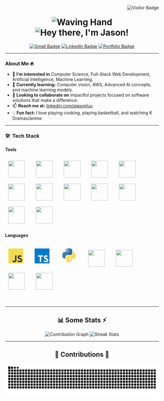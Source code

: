 <img align="right" src="https://visitor-badge.laobi.icu/badge?page_id=jasonl112.jasonl112" alt="Visitor Badge" />

<h1 align="center">
  <img src="https://media.giphy.com/media/hvRJCLFzcasrR4ia7z/giphy.gif" width="50" alt="Waving Hand"> 
  <br>
  <img src="https://readme-typing-svg.herokuapp.com/?font=Righteous&size=35&center=true&vCenter=true&width=500&height=70&duration=4000&lines=Hey+There!;+I'm+Jason!;" alt="Hey there, I'm Jason!" />
</h1>

<div align="center">
  <a href="mailto:luujason11@gmail.com" target="_blank"><img src="https://img.shields.io/badge/Gmail-333333?style=for-the-badge&logo=gmail&logoColor=red" alt="Gmail Badge" /></a>
  <a href="https://www.linkedin.com/in/ajasonluu" target="_blank"><img src="https://img.shields.io/badge/LinkedIn-0077B5?style=for-the-badge&logo=linkedin&logoColor=white" alt="LinkedIn Badge" /></a>
  <a href="https://ajasonluu.netlify.app/" target="_blank"><img src="https://img.shields.io/badge/Portfolio-FF5722?style=for-the-badge&logo=todoist&logoColor=white" alt="Portfolio Badge" /></a>
</div>

---

### About Me 🔥

- 👀 **I’m interested in** Computer Science, Full-Stack Web Development, Artificial Intelligence, Machine Learning.
- 🌱 **Currently learning:** Computer vision, AWS, Advanced AI concepts, and machine learning models.
- 🤝 **Looking to collaborate on** impactful projects focused on software solutions that make a difference.
- 📫 **Reach me at:** [linkedin.com/ajasonluu](https://www.linkedin.com/in/ajasonluu/)
- 💡 **Fun fact:** I love playing cooking, playing basketball, and watching K Dramas/anime.

---

### 🛠 &nbsp;Tech Stack

<h4 align="left">Tools</h4>
<p align="left"> 
<img src="https://cdn.jsdelivr.net/gh/devicons/devicon/icons/react/react-original.svg" width="55" height="55" style="margin: 10px;"/>&nbsp;&nbsp;&nbsp;
<img src="https://cdn.jsdelivr.net/gh/devicons/devicon@latest/icons/nextjs/nextjs-original.svg" width="55" height="55" style="margin: 10px;"/>&nbsp;&nbsp;&nbsp;
<img src="https://cdn.jsdelivr.net/gh/devicons/devicon/icons/nodejs/nodejs-original-wordmark.svg" width="55" height="55" style="margin: 10px;"/>&nbsp;&nbsp;&nbsp;
<img src="https://cdn.jsdelivr.net/gh/devicons/devicon@latest/icons/express/express-original.svg" width="55" height="55" style="margin: 10px;"/>&nbsp;&nbsp;&nbsp;
<img src="https://cdn.jsdelivr.net/gh/devicons/devicon@latest/icons/firebase/firebase-plain-wordmark.svg" width="55" height="55" style="margin: 10px;"/>&nbsp;&nbsp;&nbsp;
<img src="https://cdn.jsdelivr.net/gh/devicons/devicon@latest/icons/mongodb/mongodb-plain-wordmark.svg" width="55" height="55" style="margin: 10px;"/>&nbsp;&nbsp;&nbsp;
<img src="https://cdn.jsdelivr.net/gh/devicons/devicon@latest/icons/postgresql/postgresql-plain.svg" width="55" height="55" style="margin: 10px;"/>&nbsp;&nbsp;&nbsp;
<img src="https://cdn.jsdelivr.net/gh/devicons/devicon@latest/icons/amazonwebservices/amazonwebservices-plain-wordmark.svg" width="55" height="55" style="margin: 10px;"/>&nbsp;&nbsp;&nbsp;
<img src="https://cdn.jsdelivr.net/gh/devicons/devicon@latest/icons/docker/docker-plain.svg" width="55" height="55" style="margin: 10px;"/>&nbsp;&nbsp;&nbsp;
<img src="https://cdn.jsdelivr.net/gh/devicons/devicon@latest/icons/git/git-plain.svg" width="55" height="55" style="margin: 10px;"/>&nbsp;&nbsp;&nbsp;
<img src="https://cdn.jsdelivr.net/gh/devicons/devicon/icons/figma/figma-original.svg" width="55" height="55" style="margin: 10px;"/>&nbsp;&nbsp;&nbsp;
<img src="https://cdn.jsdelivr.net/gh/devicons/devicon@latest/icons/postman/postman-original.svg" width="55" height="55" style="margin: 10px;"/>&nbsp;&nbsp;&nbsp;

</p>

<h4 align="left">Languages</h4>
<p align="left"> 
  <img src="https://raw.githubusercontent.com/devicons/devicon/master/icons/javascript/javascript-original.svg" width="50" height="50" style="margin: 10px;"/>&nbsp;&nbsp;&nbsp;
  <img src="https://raw.githubusercontent.com/devicons/devicon/master/icons/typescript/typescript-original.svg" width="50" height="50" style="margin: 10px;"/>&nbsp;&nbsp;&nbsp;
  <img src="https://raw.githubusercontent.com/devicons/devicon/master/icons/python/python-original.svg" width="55" height="55" style="margin: 10px;"/>&nbsp;&nbsp;&nbsp;
  <img src="https://cdn.jsdelivr.net/gh/devicons/devicon@latest/icons/cplusplus/cplusplus-plain.svg" width="55" height="55" style="margin: 10px;"/>&nbsp;&nbsp;&nbsp;
  <img src="https://cdn.jsdelivr.net/gh/devicons/devicon/icons/c/c-original.svg" width="55" height="55" style="margin: 10px;"/>&nbsp;&nbsp;&nbsp;
  <img src="https://cdn.jsdelivr.net/gh/devicons/devicon@latest/icons/java/java-original.svg" width="55" height="55" style="margin: 10px;"/>&nbsp;&nbsp;&nbsp;
  <img src="https://cdn.jsdelivr.net/gh/devicons/devicon@latest/icons/bash/bash-original.svg" width="55" height="55" style="margin: 10px;"/>&nbsp;&nbsp;&nbsp;
</p>

<br/>

---

<h2 align="center">📊 Some Stats ⚡</h2>
<div align="center">
  <img loading = "lazy" width="440px" src="https://github-readme-activity-graph.vercel.app/graph?username=jasonl112&theme=github" alt="Contribution Graph">
  <img loading = "lazy" width="385px" src="https://github-readme-stats.vercel.app/api/top-langs?username=jasonl112&hide=jupyter%20notebook,html,c&layout=compact&theme=onedark" alt="Streak Stats" />
</div>

---

<h2 align="center">🌟 Contributions 🌱</h2>
<div align="center">
  <img alt="Contributions" src="https://raw.githubusercontent.com/jasonl112/jasonl112/output/github-contribution-grid-snake.svg" />
</div>
<br/><br/><br/>
